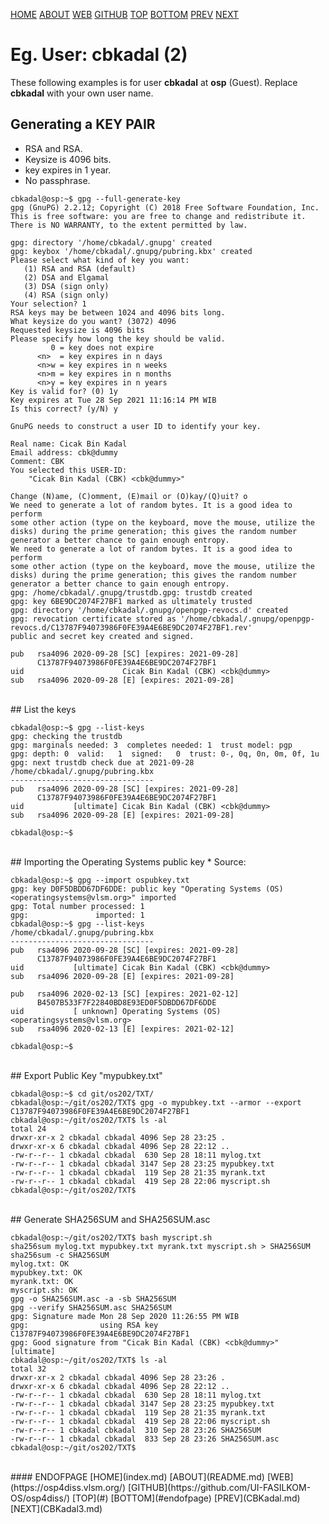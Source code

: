 ---
---
[HOME](index.md)
[ABOUT](README.md)
[WEB](https://osp4diss.vlsm.org/)
[GITHUB](https://github.com/UI-FASILKOM-OS/osp4diss/)
[TOP](#)
[BOTTOM](#endofpage)
[PREV](CBKadal.md)
[NEXT](CBKadal3.md)

# Eg. User: cbkadal (2)

These following examples is for user **cbkadal** at **osp** (Guest).
Replace **cbkadal** with your own user name.

## Generating a KEY PAIR
* RSA and RSA.
* Keysize is 4096 bits.
* key expires in 1 year.
* No passphrase.

```
cbkadal@osp:~$ gpg --full-generate-key
gpg (GnuPG) 2.2.12; Copyright (C) 2018 Free Software Foundation, Inc.
This is free software: you are free to change and redistribute it.
There is NO WARRANTY, to the extent permitted by law.

gpg: directory '/home/cbkadal/.gnupg' created
gpg: keybox '/home/cbkadal/.gnupg/pubring.kbx' created
Please select what kind of key you want:
   (1) RSA and RSA (default)
   (2) DSA and Elgamal
   (3) DSA (sign only)
   (4) RSA (sign only)
Your selection? 1
RSA keys may be between 1024 and 4096 bits long.
What keysize do you want? (3072) 4096
Requested keysize is 4096 bits
Please specify how long the key should be valid.
         0 = key does not expire
      <n>  = key expires in n days
      <n>w = key expires in n weeks
      <n>m = key expires in n months
      <n>y = key expires in n years
Key is valid for? (0) 1y
Key expires at Tue 28 Sep 2021 11:16:14 PM WIB
Is this correct? (y/N) y

GnuPG needs to construct a user ID to identify your key.

Real name: Cicak Bin Kadal
Email address: cbk@dummy
Comment: CBK
You selected this USER-ID:
    "Cicak Bin Kadal (CBK) <cbk@dummy>"

Change (N)ame, (C)omment, (E)mail or (O)kay/(Q)uit? o
We need to generate a lot of random bytes. It is a good idea to perform
some other action (type on the keyboard, move the mouse, utilize the
disks) during the prime generation; this gives the random number
generator a better chance to gain enough entropy.
We need to generate a lot of random bytes. It is a good idea to perform
some other action (type on the keyboard, move the mouse, utilize the
disks) during the prime generation; this gives the random number
generator a better chance to gain enough entropy.
gpg: /home/cbkadal/.gnupg/trustdb.gpg: trustdb created
gpg: key 6BE9DC2074F27BF1 marked as ultimately trusted
gpg: directory '/home/cbkadal/.gnupg/openpgp-revocs.d' created
gpg: revocation certificate stored as '/home/cbkadal/.gnupg/openpgp-revocs.d/C13787F94073986F0FE39A4E6BE9DC2074F27BF1.rev'
public and secret key created and signed.

pub   rsa4096 2020-09-28 [SC] [expires: 2021-09-28]
      C13787F94073986F0FE39A4E6BE9DC2074F27BF1
uid                      Cicak Bin Kadal (CBK) <cbk@dummy>
sub   rsa4096 2020-09-28 [E] [expires: 2021-09-28]
```

<br>
## List the keys

```
cbkadal@osp:~$ gpg --list-keys
gpg: checking the trustdb
gpg: marginals needed: 3  completes needed: 1  trust model: pgp
gpg: depth: 0  valid:   1  signed:   0  trust: 0-, 0q, 0n, 0m, 0f, 1u
gpg: next trustdb check due at 2021-09-28
/home/cbkadal/.gnupg/pubring.kbx
--------------------------------
pub   rsa4096 2020-09-28 [SC] [expires: 2021-09-28]
      C13787F94073986F0FE39A4E6BE9DC2074F27BF1
uid           [ultimate] Cicak Bin Kadal (CBK) <cbk@dummy>
sub   rsa4096 2020-09-28 [E] [expires: 2021-09-28]

cbkadal@osp:~$ 
```
<br>
## Importing the Operating Systems public key
* Source: <https://osp4diss.vlsm.org/ETC/ospubkey.txt>

```
cbkadal@osp:~$ gpg --import ospubkey.txt 
gpg: key D0F5DBDD67DF6DDE: public key "Operating Systems (OS) <operatingsystems@vlsm.org>" imported
gpg: Total number processed: 1
gpg:               imported: 1
cbkadal@osp:~$ gpg --list-keys
/home/cbkadal/.gnupg/pubring.kbx
--------------------------------
pub   rsa4096 2020-09-28 [SC] [expires: 2021-09-28]
      C13787F94073986F0FE39A4E6BE9DC2074F27BF1
uid           [ultimate] Cicak Bin Kadal (CBK) <cbk@dummy>
sub   rsa4096 2020-09-28 [E] [expires: 2021-09-28]

pub   rsa4096 2020-02-13 [SC] [expires: 2021-02-12]
      B4507B533F7F22840BD8E93ED0F5DBDD67DF6DDE
uid           [ unknown] Operating Systems (OS) <operatingsystems@vlsm.org>
sub   rsa4096 2020-02-13 [E] [expires: 2021-02-12]

cbkadal@osp:~$
```
<br>
## Export Public Key "mypubkey.txt"

```
cbkadal@osp:~$ cd git/os202/TXT/
cbkadal@osp:~/git/os202/TXT$ gpg -o mypubkey.txt --armor --export C13787F94073986F0FE39A4E6BE9DC2074F27BF1
cbkadal@osp:~/git/os202/TXT$ ls -al
total 24
drwxr-xr-x 2 cbkadal cbkadal 4096 Sep 28 23:25 .
drwxr-xr-x 6 cbkadal cbkadal 4096 Sep 28 22:12 ..
-rw-r--r-- 1 cbkadal cbkadal  630 Sep 28 18:11 mylog.txt
-rw-r--r-- 1 cbkadal cbkadal 3147 Sep 28 23:25 mypubkey.txt
-rw-r--r-- 1 cbkadal cbkadal  119 Sep 28 21:35 myrank.txt
-rw-r--r-- 1 cbkadal cbkadal  419 Sep 28 22:06 myscript.sh
cbkadal@osp:~/git/os202/TXT$
```
<br>
## Generate SHA256SUM and SHA256SUM.asc

```
cbkadal@osp:~/git/os202/TXT$ bash myscript.sh 
sha256sum mylog.txt mypubkey.txt myrank.txt myscript.sh > SHA256SUM
sha256sum -c SHA256SUM
mylog.txt: OK
mypubkey.txt: OK
myrank.txt: OK
myscript.sh: OK
gpg -o SHA256SUM.asc -a -sb SHA256SUM
gpg --verify SHA256SUM.asc SHA256SUM
gpg: Signature made Mon 28 Sep 2020 11:26:55 PM WIB
gpg:                using RSA key C13787F94073986F0FE39A4E6BE9DC2074F27BF1
gpg: Good signature from "Cicak Bin Kadal (CBK) <cbk@dummy>" [ultimate]
cbkadal@osp:~/git/os202/TXT$ ls -al
total 32
drwxr-xr-x 2 cbkadal cbkadal 4096 Sep 28 23:26 .
drwxr-xr-x 6 cbkadal cbkadal 4096 Sep 28 22:12 ..
-rw-r--r-- 1 cbkadal cbkadal  630 Sep 28 18:11 mylog.txt
-rw-r--r-- 1 cbkadal cbkadal 3147 Sep 28 23:25 mypubkey.txt
-rw-r--r-- 1 cbkadal cbkadal  119 Sep 28 21:35 myrank.txt
-rw-r--r-- 1 cbkadal cbkadal  419 Sep 28 22:06 myscript.sh
-rw-r--r-- 1 cbkadal cbkadal  310 Sep 28 23:26 SHA256SUM
-rw-r--r-- 1 cbkadal cbkadal  833 Sep 28 23:26 SHA256SUM.asc
cbkadal@osp:~/git/os202/TXT$ 
```

<br>
#### ENDOFPAGE
[HOME](index.md)
[ABOUT](README.md)
[WEB](https://osp4diss.vlsm.org/)
[GITHUB](https://github.com/UI-FASILKOM-OS/osp4diss/)
[TOP](#)
[BOTTOM](#endofpage)
[PREV](CBKadal.md)
[NEXT](CBKadal3.md)


